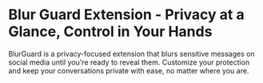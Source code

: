 # Blur Guard Extension - Privacy at a Glance, Control in Your Hands 

BlurGuard is a privacy-focused extension that blurs sensitive messages on social media until you're ready to reveal them. Customize your protection and keep your conversations private with ease, no matter where you are.

